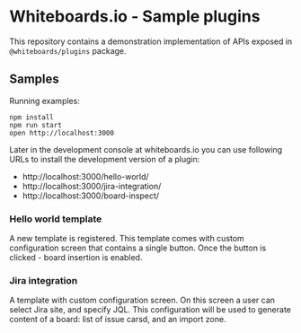 # Whiteboards.io - Sample plugins

This repository contains a demonstration implementation of APIs exposed in `@whiteboards/plugins` package.

## Samples

Running examples:

```
npm install
npm run start
open http://localhost:3000
```

Later in the development console at whiteboards.io you can use following URLs to install the development version of a plugin:

- http://localhost:3000/hello-world/
- http://localhost:3000/jira-integration/
- http://localhost:3000/board-inspect/

### Hello world template

A new template is registered. This template comes with custom configuration screen that contains a single button.
Once the button is clicked - board insertion is enabled.

### Jira integration

A template with custom configuration screen. On this screen a user can select Jira site, and specify JQL.
This configuration will be used to generate content of a board: list of issue carsd, and an import zone.
